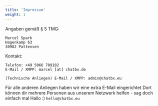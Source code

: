 ```yaml
---
title: 'Impressum'
weight: 1
---
```


Angaben gemäß § 5 TMG:
<!--more-->
```
Marcel Spark
Hagenkamp 63
30982 Pattensen
```

Kontakt:
```
Telefon: +49 5066 709102
E-Mail / XMPP: marcel [at] chatbx.de

(Technische Anliegen) E-Mail / XMPP: admin@chatbx.eu
```

Für alle anderen Anliegen haben wir eine extra E-Mail eingerichtet Dort können dir mehrere Personen aus unserem Netzwerk helfen - sag doch einfach mal Hallo :) `hello@chatbx.eu`
